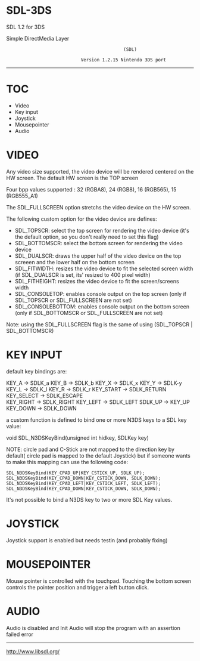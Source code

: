 # SDL-3DS
SDL 1.2 for 3DS

   Simple DirectMedia Layer

												(SDL)

                                Version 1.2.15 Nintendo 3DS port
---

TOC
============
- Video
- Key input
- Joystick
- Mousepointer
- Audio

VIDEO
============
Any video size supported, the video device will be rendered centered on the HW screen. The default HW screen is the TOP screen

Four bpp values supported : 32 (RGBA8), 24 (RGB8), 16 (RGB565), 15 (RGB555_A1)

The SDL_FULLSCREEN option stretchs the video device on the HW screen.

The following custom option for the video device are defines:
- SDL_TOPSCR: select the top screen for rendering the video device (it's the default option, so you don't really need to set this flag)
- SDL_BOTTOMSCR: select the bottom screen for rendering the video device
- SDL_DUALSCR: draws the upper half of the video device on the top screeen and the lower half on the bottom screen
- SDL_FITWIDTH: resizes the video device to fit the selected screen width (if SDL_DUALSCR is set, its' resized to 400 pixel width)
- SDL_FITHEIGHT: resizes the video device to fit the screen/screens width
- SDL_CONSOLETOP: enables console output on the top screen (only if SDL_TOPSCR or SDL_FULLSCREEN are not set)  
- SDL_CONSOLEBOTTOM: enables console output on the bottom screen (only if SDL_BOTTOMSCR or SDL_FULLSCREEN are not set)

Note: using the SDL_FULLSCREEN flag is the same of using (SDL_TOPSCR | SDL_BOTTOMSCR) 

KEY INPUT
============
default key bindings are:

 KEY_A -> SDLK_a
 KEY_B -> SDLK_b
 KEY_X -> SDLK_x
 KEY_Y -> SDLK-y
 KEY_L -> SDLK_l
 KEY_R -> SDLK_r
 KEY_START -> SDLK_RETURN
 KEY_SELECT -> SDLK_ESCAPE  
 KEY_RIGHT -> SDLK_RIGHT
 KEY_LEFT -> SDLK_LEFT
 SDLK_UP -> KEY_UP
 KEY_DOWN -> SDLK_DOWN
 
a custom function is defined to bind one or more N3DS keys to a SDL key value:

 void SDL_N3DSKeyBind(unsigned int hidkey, SDLKey key)

NOTE: circle pad and C-Stick are not mapped to the direction key by default( circle pad is mapped to the default Joystick) but if someone wants to make this mapping can use the following code:
	
	SDL_N3DSKeyBind(KEY_CPAD_UP|KEY_CSTICK_UP, SDLK_UP);
	SDL_N3DSKeyBind(KEY_CPAD_DOWN|KEY_CSTICK_DOWN, SDLK_DOWN);
	SDL_N3DSKeyBind(KEY_CPAD_LEFT|KEY_CSTICK_LEFT, SDLK_LEFT);
	SDL_N3DSKeyBind(KEY_CPAD_DOWN|KEY_CSTICK_DOWN, SDLK_DOWN);

It's not possible to bind a N3DS key to two or more SDL Key values.

JOYSTICK
============

Joystick support is enabled but needs testin (and probably fixing)


MOUSEPOINTER
============

Mouse pointer is controlled with the touchpad. Touching the bottom screen controls the pointer position and trigger a left button click.


AUDIO
============

Audio is disabled and Init Audio will stop the program with an assertion failed error


 

---
http://www.libsdl.org/
